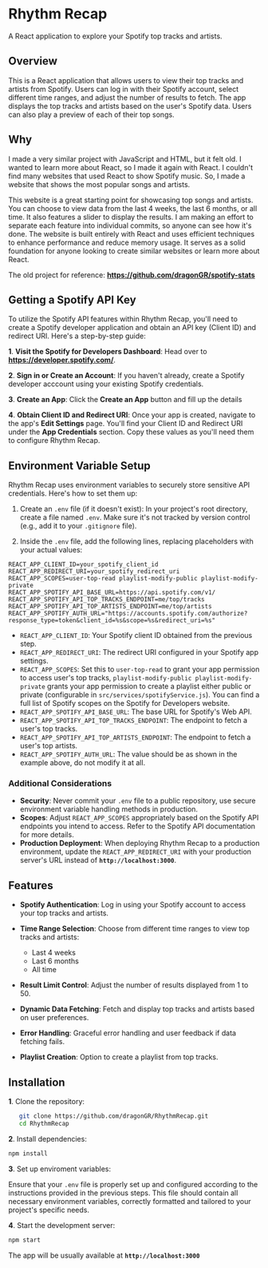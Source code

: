 # Rhythm Recap

A React application to explore your Spotify top tracks and artists.

## Overview
This is a React application that allows users to view their top tracks and artists from Spotify. Users can log in with their Spotify account, select different time ranges, and adjust the number of results to fetch. The app displays the top tracks and artists based on the user's Spotify data. Users can also play a preview of each of their top songs.

## Why
I made a very similar project with JavaScript and HTML, but it felt old. I wanted to learn more about React, so I made it again with React. I couldn't find many websites that used React to show Spotify music. So, I made a website that shows the most popular songs and artists.

This website is a great starting point for showcasing top songs and artists. You can choose to view data from the last 4 weeks, the last 6 months, or all time. It also features a slider to display the results. I am making an effort to separate each feature into individual commits, so anyone can see how it's done. The website is built entirely with React and uses efficient techniques to enhance performance and reduce memory usage. It serves as a solid foundation for anyone looking to create similar websites or learn more about React.

The old project for reference: **https://github.com/dragonGR/spotify-stats**

## Getting a Spotify API Key
To utilize the Spotify API features within Rhythm Recap, you'll need to create a Spotify developer application and obtain an API key (Client ID) and redirect URI. Here's a step-by-step guide:

**1**. **Visit the Spotify for Developers Dashboard**: Head over to **https://developer.spotify.com/**.

**2**. **Sign in or Create an Account**: If you haven't already, create a Spotify developer acccount using your existing Spotify credentials.

**3**. **Create an App**: Click the **Create an App** button and fill up the details

**4**. **Obtain Client ID and Redirect URI**: Once your app is created, navigate to the app's **Edit Settings** page. You'll find your Client ID and Redirect URI under the **App Credentials** section. Copy these values as you'll need them to configure Rhythm Recap.

## Environment Variable Setup
Rhythm Recap uses environment variables to securely store sensitive API credentials. Here's how to set them up:

1. Create an ``.env`` file (if it doesn't exist): In your project's root directory, create a file named ``.env``. Make sure it's not tracked by version control (e.g., add it to your ``.gitignore`` file).

2. Inside the ``.env`` file, add the following lines, replacing placeholders with your actual values:

```env
REACT_APP_CLIENT_ID=your_spotify_client_id
REACT_APP_REDIRECT_URI=your_spotify_redirect_uri
REACT_APP_SCOPES=user-top-read playlist-modify-public playlist-modify-private
REACT_APP_SPOTIFY_API_BASE_URL=https://api.spotify.com/v1/
REACT_APP_SPOTIFY_API_TOP_TRACKS_ENDPOINT=me/top/tracks
REACT_APP_SPOTIFY_API_TOP_ARTISTS_ENDPOINT=me/top/artists
REACT_APP_SPOTIFY_AUTH_URL="https://accounts.spotify.com/authorize?response_type=token&client_id=%s&scope=%s&redirect_uri=%s"
```

- ``REACT_APP_CLIENT_ID``: Your Spotify client ID obtained from the previous step.
- ``REACT_APP_REDIRECT_URI``: The redirect URI configured in your Spotify app settings.
- ``REACT_APP_SCOPES``: Set this to ``user-top-read`` to grant your app permission to access user's top tracks, ``playlist-modify-public playlist-modify-private`` grants your app permission to create a playlist either public or private (configurable in ``src/services/spotifyService.js``). You can find a full list of Spotify scopes on the Spotify for Developers website.
- ``REACT_APP_SPOTIFY_API_BASE_URL``: The base URL for Spotify's Web API.
- ``REACT_APP_SPOTIFY_API_TOP_TRACKS_ENDPOINT``: The endpoint to fetch a user's top tracks.
- ``REACT_APP_SPOTIFY_API_TOP_ARTISTS_ENDPOINT``: The endpoint to fetch a user's top artists.
- ``REACT_APP_SPOTIFY_AUTH_URL``: The value should be as shown in the example above, do not modify it at all.

### Additional Considerations
- **Security**: Never commit your ``.env`` file to a public repository, use secure environment variable handling methods in production.
- **Scopes**: Adjust ``REACT_APP_SCOPES`` appropriately based on the Spotify API endpoints you intend to access. Refer to the Spotify API documentation for more details.
- **Production Deployment**: When deploying Rhythm Recap to a production environment, update the ``REACT_APP_REDIRECT_URI`` with your production server's URL instead of **``http://localhost:3000``**.

## Features
- **Spotify Authentication**: Log in using your Spotify account to access your top tracks and artists.
- **Time Range Selection**: Choose from different time ranges to view top tracks and artists:
    - Last 4 weeks
    - Last 6 months
    - All time

- **Result Limit Control**: Adjust the number of results displayed from 1 to 50.
- **Dynamic Data Fetching**: Fetch and display top tracks and artists based on user preferences.
- **Error Handling**: Graceful error handling and user feedback if data fetching fails.
- **Playlist Creation**: Option to create a playlist from top tracks.

## Installation
**1**. Clone the repository:
```bash
   git clone https://github.com/dragonGR/RhythmRecap.git
   cd RhythmRecap
 ```
**2**. Install dependencies:
```bash
npm install
```
**3**. Set up enviroment variables:

Ensure that your ``.env`` file is properly set up and configured according to the instructions provided in the previous steps. This file should contain all necessary environment variables, correctly formatted and tailored to your project's specific needs.

**4**. Start the development server:

```bash
npm start
```

The app will be usually available at **``http://localhost:3000``**
